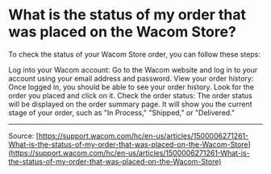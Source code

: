 # What is the status of my order that was placed on the Wacom Store?

To check the status of your Wacom Store order, you can follow these steps:

Log into your Wacom account: Go to the Wacom website and log in to your account using your email address and password.
View your order history: Once logged in, you should be able to see your order history. Look for the order you placed and click on it.
Check the order status: The order status will be displayed on the order summary page. It will show you the current stage of your order, such as "In Process," "Shipped," or "Delivered."

---
Source: [https://support.wacom.com/hc/en-us/articles/1500006271261-What-is-the-status-of-my-order-that-was-placed-on-the-Wacom-Store](https://support.wacom.com/hc/en-us/articles/1500006271261-What-is-the-status-of-my-order-that-was-placed-on-the-Wacom-Store)
